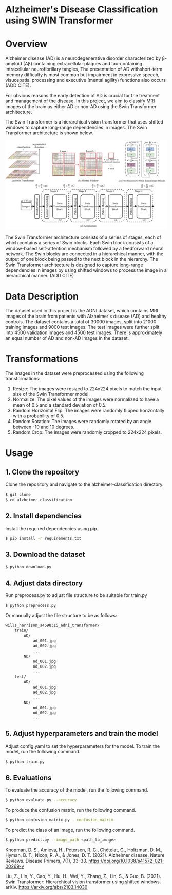 # Alzheimer's Disease Classification using SWIN Transformer

# Overview

Alzheimer disease (AD) is a neurodegenerative disorder characterized by β-amyloid (Aβ)­
containing extracellular plaques and tau-containing intracellular neurofibrillary tangles,
The presentation of AD withshort-term memory difficulty is most common but impairment in expressive speech,
visuospatial processing and executive (mental agility) functions also occurs (ADD CITE).

For obvious reasons the early detection of AD is crucial for the treatment and management of the disease.
In this project, we aim to classify MRI images of the brain as either AD or non-AD using the Swin Transformer architecture.


The Swin Transformer is a hierarchical vision transformer that uses shifted windows to capture long-range dependencies in images. The Swin Transformer architecture is shown below.

![Swin Transformer Architecture](images/image.png)

The Swin Transformer architecture consists of a series of stages, each of which contains a series of Swin blocks. Each Swin block consists of a window-based self-attention mechanism followed by a feedforward neural network. The Swin blocks are connected in a hierarchical manner, with the output of one block being passed to the next block in the hierarchy. The Swin Transformer architecture is designed to capture long-range dependencies in images by using shifted windows to process the image in a hierarchical manner.    (ADD CITE)

# Data Description

The dataset used in this project is the ADNI dataset, which contains MRI images of the
brain from patients with Alzheimer's disease (AD) and healthy controls. The dataset
contains a total of 30000 images, split into 21000 training images and 9000 test images.
The test images were further split into 4500 validation images and 4500 test images.
There is approximately an equal number of AD and non-AD images in the dataset.

# Transformations

The images in the dataset were preprocessed using the following transformations:

1. Resize: The images were resized to 224x224 pixels to match the input size of the Swin Transformer model.
2. Normalize: The pixel values of the images were normalized to have a mean of 0.5 and a standard deviation of 0.5.
3. Random Horizontal Flip: The images were randomly flipped horizontally with a probability of 0.5.
4. Random Rotation: The images were randomly rotated by an angle between -10 and 10 degrees.
5. Random Crop: The images were randomly cropped to 224x224 pixels.

# Usage

## 1. Clone the repository

Clone the repository and navigate to the
alzheimer-classification directory.

```bash
$ git clone
$ cd alzheimer-classification
```

## 2. Install dependencies

Install the required dependencies using pip.

```bash
$ pip install -r requirements.txt
```

## 3. Download the dataset
```bash
$ python download.py
```

## 4. Adjust data directory
Run preprocess.py to adjust file structure to be suitable for train.py

```bash
$ python preprocess.py
```

Or manually adjust the file structure to be as follows:
```
wills_harrison_s4698315_adni_transformer/
    train/
        AD/
            ad_001.jpg
            ad_002.jpg
            ...
        ND/
            nd_001.jpg
            nd_002.jpg
            ...
    test/
        AD/
            ad_001.jpg
            ad_002.jpg
            ...
        ND/
            nd_001.jpg
            nd_002.jpg
            ...
```

## 5. Adjust hyperparameters and train the model

Adjust config.yaml to set the hyperparameters for the model. To train the model, run the following command.

```bash
$ python train.py
```

## 6. Evaluations
To evaluate the accuracy of the model, run the following command.

```bash
$ python evaluate.py --accuracy
```

To produce the confusion matrix, run the following command.

```bash
$ python confusion_matrix.py --confusion_matrix
```

To predict the class of an image, run the following command.

```bash
$ python predict.py --image_path <path_to_image>
```



Knopman, D. S., Amieva, H., Petersen, R. C., Chételat, G., Holtzman, D. M., Hyman, B. T., Nixon, R. A., & Jones, D. T. (2021). Alzheimer disease. Nature Reviews. Disease Primers, 7(1), 33–33. https://doi.org/10.1038/s41572-021-00269-y

Liu, Z., Lin, Y., Cao, Y., Hu, H., Wei, Y., Zhang, Z., Lin, S., & Guo, B. (2021). Swin Transformer: Hierarchical vision transformer using shifted windows. arXiv. https://arxiv.org/abs/2103.14030
